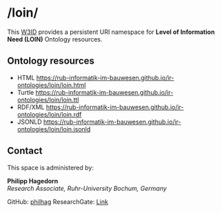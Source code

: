 # /loin/
This [W3ID](https://w3id.org) provides a persistent URI namespace for **Level of Information Need (LOIN)** Ontology resources.

## Ontology resources

* HTML      https://rub-informatik-im-bauwesen.github.io/ir-ontologies/loin/loin.html
* Turtle    https://rub-informatik-im-bauwesen.github.io/ir-ontologies/loin/loin.ttl
* RDF/XML   https://rub-informatik-im-bauwesen.github.io/ir-ontologies/loin/loin.rdf
* JSONLD    https://rub-informatik-im-bauwesen.github.io/ir-ontologies/loin/loin.jsonld


## Contact
This space is administered by:  

**Philipp Hagedorn**  
*Research Associate, Ruhr-University Bochum, Germany*  

GitHub: [philhag](https://github.com/philhag)
ResearchGate: [Link](https://www.researchgate.net/profile/Philipp-Hagedorn)


